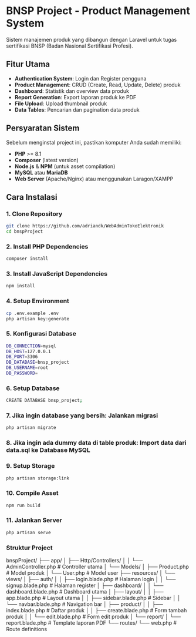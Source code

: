 # BNSP Project - Product Management System

Sistem manajemen produk yang dibangun dengan Laravel untuk tugas sertifikasi BNSP (Badan Nasional Sertifikasi Profesi).

## Fitur Utama

- **Authentication System**: Login dan Register pengguna
- **Product Management**: CRUD (Create, Read, Update, Delete) produk
- **Dashboard**: Statistik dan overview data produk
- **Report Generation**: Export laporan produk ke PDF
- **File Upload**: Upload thumbnail produk
- **Data Tables**: Pencarian dan pagination data produk

## Persyaratan Sistem

Sebelum menginstal project ini, pastikan komputer Anda sudah memiliki:

- **PHP** >= 8.1
- **Composer** (latest version)
- **Node.js** & **NPM** (untuk asset compilation)
- **MySQL** atau **MariaDB**
- **Web Server** (Apache/Nginx) atau menggunakan Laragon/XAMPP

## Cara Instalasi

### 1. Clone Repository

```bash
git clone https://github.com/adriandk/WebAdminTokoElektronik
cd bnspProject
```

### 2. Install PHP Dependencies

```bash
composer install
```

### 3. Install JavaScript Dependencies

```bash
npm install
```

### 4. Setup Environment

```bash
cp .env.example .env
php artisan key:generate
```

### 5. Konfigurasi Database

```bash
DB_CONNECTION=mysql
DB_HOST=127.0.0.1
DB_PORT=3306
DB_DATABASE=bnsp_project
DB_USERNAME=root
DB_PASSWORD=
```

### 6. Setup Database

```bash
CREATE DATABASE bnsp_project;
```

### 7. Jika ingin database yang bersih: Jalankan migrasi

```bash
php artisan migrate
```

### 8. Jika ingin ada dummy data di table produk: Import data dari data.sql ke Database MySQL

### 9. Setup Storage

```bash
php artisan storage:link
```

### 10. Compile Asset

```bash
npm run build
```

### 11. Jalankan Server

```bash
php artisan serve
```

### Struktur Project

bnspProject/
├── app/
│   ├── Http/Controllers/
│   │   └── AdminController.php    # Controller utama
│   └── Models/
│       ├── Product.php            # Model produk
│       └── User.php               # Model user
├── resources/
│   └── views/
│       ├── auth/
│       │   ├── login.blade.php    # Halaman login
│       │   └── signup.blade.php   # Halaman register
│       ├── dashboard/
│       │   └── dashboard.blade.php # Dashboard utama
│       ├── layout/
│       │   ├── app.blade.php      # Layout utama
│       │   ├── sidebar.blade.php  # Sidebar
│       │   └── navbar.blade.php   # Navigation bar
│       ├── product/
│       │   ├── index.blade.php    # Daftar produk
│       │   ├── create.blade.php   # Form tambah produk
│       │   └── edit.blade.php     # Form edit produk
│       └── report/
│           └── report.blade.php   # Template laporan PDF
└── routes/
    └── web.php                    # Route definitions
